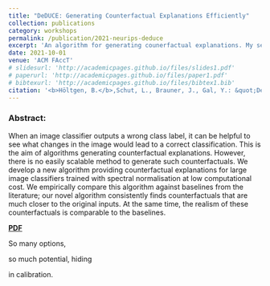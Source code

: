 ```yaml
---
title: "DeDUCE: Generating Counterfactual Explanations Efficiently"
collection: publications
category: workshops
permalink: /publication/2021-neurips-deduce
excerpt: 'An algorithm for generating counerfactual explanations. My second master thesis.'
date: 2021-10-01
venue: 'ACM FAccT'
# slidesurl: 'http://academicpages.github.io/files/slides1.pdf'
# paperurl: 'http://academicpages.github.io/files/paper1.pdf'
# bibtexurl: 'http://academicpages.github.io/files/bibtex1.bib'
citation: '<b>Höltgen, B.</b>,Schut, L., Brauner, J., Gal, Y.: &quot;DeDUCE: Generating counterfactual explanations efficiently.&quot; <i>NeurIPS Workshop on Explainable AI Approaches for Debugging and Diagnosis</i>. 2021.'
---
```

### Abstract:
When an image classifier outputs a wrong class label, it can be helpful to see what changes in the image would lead to a correct classification. This is the aim of algorithms generating counterfactual explanations. However, there is no easily scalable method to generate such counterfactuals. We develop a new algorithm providing counterfactual explanations for large image classifiers trained with spectral normalisation at low computational cost. We empirically compare this algorithm against baselines from the literature; our novel algorithm consistently finds counterfactuals that are much closer to the original inputs. At the same time, the realism of these counterfactuals is comparable to the baselines.

[**PDF**]('https://arxiv.org/pdf/2111.15639')

So many options,

so much potential, hiding

in calibration.

